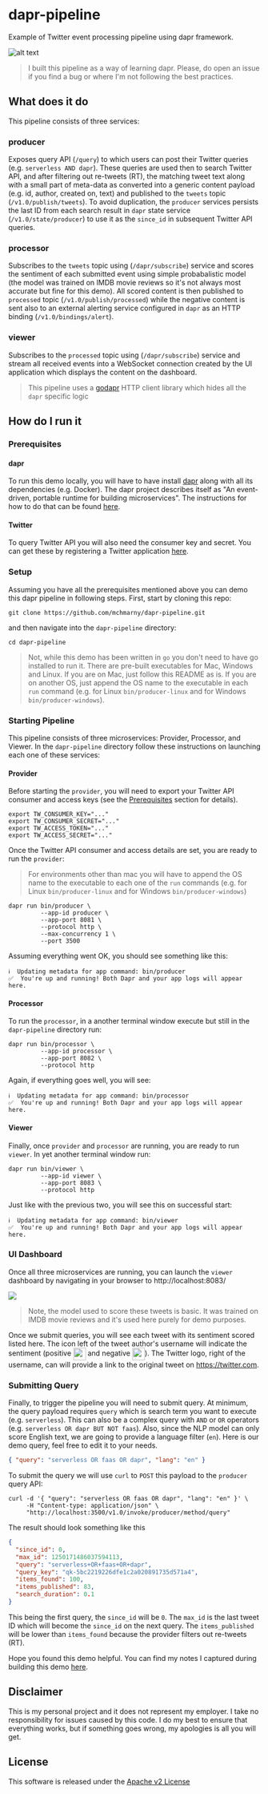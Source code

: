 # dapr-pipeline

Example of Twitter event processing pipeline using dapr framework.

![alt text](resource/image/pipeline.svg "Pipeline Overview")

> I built this pipeline as a way of learning dapr. Please, do open an issue if you find a bug or where I'm not following the best practices.

## What does it do

This pipeline consists of three services:

### producer

Exposes query API (`/query`) to which users can post their Twitter queries (e.g. `serverless AND dapr`). These queries are used then to search Twitter API, and after filtering out re-tweets (RT), the matching tweet text along with a small part of meta-data as converted into a generic content payload (e.g. id, author, created on, text) and published to the `tweets` topic (`/v1.0/publish/tweets`). To avoid duplication, the `producer` services persists the last ID from each search result in `dapr` state service (`/v1.0/state/producer`) to use it as the `since_id` in subsequent Twitter API queries.

### processor

Subscribes to the `tweets` topic using (`/dapr/subscribe`) service and scores the sentiment of each submitted event using simple probabalistic model (the model was trained on IMDB movie reviews so it's not always most accurate but fine for this demo). All scored content is then published to `processed` topic (`/v1.0/publish/processed`) while the negative content is sent also to an external alerting service configured in `dapr` as an HTTP binding (`/v1.0/bindings/alert`).

### viewer

Subscribes to the `processed` topic using (`/dapr/subscribe`) service and stream all received events into a WebSocket connection created by the UI application which displays the content on the dashboard.

> This pipeline uses a [godapr](https://github.com/mchmarny/godapr) HTTP client library which hides all the `dapr` specific logic


## How do I run it

### Prerequisites

#### dapr

To run this demo locally, you will have to have install [dapr](https://github.com) along with all its dependencies (e.g. Docker). The dapr project describes itself as "An event-driven, portable runtime for building microservices". The instructions for how to do that can be found [here](https://github.com/dapr/docs/blob/master/getting-started/environment-setup.md).

#### Twitter

To query Twitter API you will also need the consumer key and secret. You can get these by registering a Twitter application [here](https://developer.twitter.com/en/apps/create).

### Setup

Assuming you have all the prerequisites mentioned above you can demo this dapr pipeline in following steps. First, start by cloning this repo:

```shell
git clone https://github.com/mchmarny/dapr-pipeline.git
```

and then navigate into the `dapr-pipeline` directory:

```shell
cd dapr-pipeline
```

> Not, while this demo has been written in `go` you don't need to have go installed to run it. There are pre-built executables for Mac, Windows and Linux. If you are on Mac, just follow this README as is. If you are on another OS, just append the OS name to the executable in each `run` command (e.g. for Linux `bin/producer-linux` and for Windows `bin/producer-windows`).

### Starting Pipeline

This pipeline consists of three microservices: Provider, Processor, and Viewer. In the `dapr-pipeline` directory follow these instructions on launching each one of these services:

#### Provider

Before starting the `provider`, you will need to export your Twitter API consumer and access keys (see the [Prerequisites](#prerequisites) section for details).

```shell
export TW_CONSUMER_KEY="..."
export TW_CONSUMER_SECRET="..."
export TW_ACCESS_TOKEN="..."
export TW_ACCESS_SECRET="..."
```

Once the Twitter API consumer and access details are set, you are ready to run the `provider`:

> For environments other than mac you will have to append the OS name to the executable to each one of the `run` commands (e.g. for Linux `bin/producer-linux` and for Windows `bin/producer-windows`)

```shell
dapr run bin/producer \
         --app-id producer \
         --app-port 8081 \
         --protocol http \
         --max-concurrency 1 \
         --port 3500
```

Assuming everything went OK, you should see something like this:

```shell
ℹ️  Updating metadata for app command: bin/producer
✅  You're up and running! Both Dapr and your app logs will appear here.
```

#### Processor

To run the `processor`, in a another terminal window execute but still in the `dapr-pipeline` directory run:

```shell
dapr run bin/processor \
         --app-id processor \
         --app-port 8082 \
         --protocol http
```

Again, if everything goes well, you will see:

```shell
ℹ️  Updating metadata for app command: bin/processor
✅  You're up and running! Both Dapr and your app logs will appear here.
```

#### Viewer

Finally, once `provider` and `processor` are running, you are ready to run `viewer`. In yet another terminal window run:

```shell
dapr run bin/viewer \
         --app-id viewer \
         --app-port 8083 \
         --protocol http
```

Just like with the previous two, you will see this on successful start:

```shell
ℹ️  Updating metadata for app command: bin/viewer
✅  You're up and running! Both Dapr and your app logs will appear here.
```

### UI Dashboard

Once all three microservices are running, you can launch the `viewer` dashboard by navigating in your browser to http://localhost:8083/

![](resource/image/ui.png)

> Note, the model used to score these tweets is basic. It was trained on IMDB movie reviews and it's used here purely for demo purposes.

Once we submit queries, you will see each tweet with its sentiment scored listed here. The icon left of the tweet author's username will indicate the sentiment (positive <img src="resource/static/img/s1.svg" width="25" style="vertical-align:middle"> and negative <img src="resource/static/img/s0.svg" width="25" style="vertical-align:middle">). The Twitter logo, right of the username, can will provide a link to the original tweet on https://twitter.com.

### Submitting Query

Finally, to trigger the pipeline you will need to submit query. At minimum, the query payload requires `query` which is search term you want to execute (e.g. `serverless`). This can also be a complex query with `AND` or `OR` operators (e.g. `serverless OR dapr BUT NOT faas`). Also, since the NLP model can only score English text, we are going to provide a language filter (`en`). Here is our demo query, feel free to edit it to your needs.

```json
{ "query": "serverless OR faas OR dapr", "lang": "en" }
```

To submit the query we will use `curl` to `POST` this payload to the `producer` query API:

```shell
curl -d '{ "query": "serverless OR faas OR dapr", "lang": "en" }' \
     -H "Content-type: application/json" \
     "http://localhost:3500/v1.0/invoke/producer/method/query"
```

The result should look something like this

```json
{
  "since_id": 0,
  "max_id": 1250171486037594113,
  "query": "serverless+OR+faas+OR+dapr",
  "query_key": "qk-5bc2219226dfe1c2a020891735d571a4",
  "items_found": 100,
  "items_published": 83,
  "search_duration": 0.1
}
```

This being the first query, the `since_id` will be `0`. The `max_id` is the last tweet ID which will become the `since_id` on the next query. The `items_published` will be lower than `items_found` because the provider filters out re-tweets (RT).

Hope you found this demo helpful. You can find my notes I captured during building this demo [here](./NOTES.md).

## Disclaimer

This is my personal project and it does not represent my employer. I take no responsibility for issues caused by this code. I do my best to ensure that everything works, but if something goes wrong, my apologies is all you will get.

## License
This software is released under the [Apache v2 License](./LICENSE)



